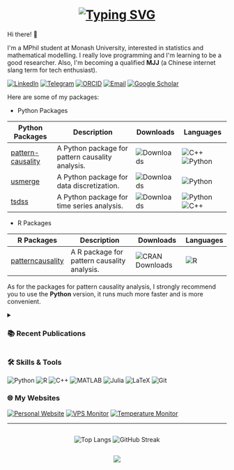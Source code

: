 <h1 align="center">
  <a href="https://git.io/typing-svg">
    <img src="https://readme-typing-svg.herokuapp.com?font=Fira+Code&pause=1000&color=6495ED&center=true&vCenter=true&random=false&width=435&lines=Hi+there!+👋;I'm+Hui+Wang;A+MPhil+student+at+Monash+University" alt="Typing SVG" />
  </a>
</h1>

Hi there!  🌈

I'm a MPhil student at Monash University, interested in statistics and mathematical modelling. I really love programming and I'm learning to be a good researcher. Also, I'm becoming a qualified **MJJ** (a Chinese internet slang term for tech enthusiast).

[![LinkedIn](https://img.shields.io/badge/LinkedIn-0077B5?style=for-the-badge&logo=linkedin&logoColor=white)](https://www.linkedin.com/in/hui-wang-29b30029b/)
[![Telegram](https://img.shields.io/badge/Telegram-2CA5E0?style=for-the-badge&logo=telegram&logoColor=white)](https://t.me/harryw1128)
[![ORCID](https://img.shields.io/badge/ORCID-A6CE39?style=for-the-badge&logo=orcid&logoColor=white)](https://orcid.org/0009-0006-0095-0243)
[![Email](https://img.shields.io/badge/-Email-red?style=for-the-badge&logo=gmail&logoColor=white)](mailto:huiw1128@gmail.com)
[![Google Scholar](https://img.shields.io/badge/Google_Scholar-4285F4?style=for-the-badge&logo=google-scholar&logoColor=white)](https://scholar.google.com/citations?user=_FRaLycAAAAJ&hl=en)

Here are some of my packages:


- Python Packages

| Python Packages | Description | Downloads | Languages |
|-----------------|-------------|-----------|-----------|
| [pattern-causality](https://pypi.org/project/pattern-causality/) | A Python package for pattern causality analysis. | ![Downloads](https://static.pepy.tech/badge/pattern-causality) | ![C++](https://img.shields.io/badge/C++-00599C?style=flat-square&logo=c%2B%2B&logoColor=white) ![Python](https://img.shields.io/badge/Python-3776AB?style=flat-square&logo=python&logoColor=white)|
| [usmerge](https://pypi.org/project/usmerge/) | A Python package for data discretization. | ![Downloads](https://static.pepy.tech/badge/usmerge) | ![Python](https://img.shields.io/badge/Python-3776AB?style=flat-square&logo=python&logoColor=white) |
| [tsdss](https://pypi.org/project/tsdss/) | A Python package for time series analysis. | ![Downloads](https://static.pepy.tech/badge/tsdss) | ![Python](https://img.shields.io/badge/Python-3776AB?style=flat-square&logo=python&logoColor=white) ![C++](https://img.shields.io/badge/C++-00599C?style=flat-square&logo=c%2B%2B&logoColor=white)|

- R Packages

| R Packages | Description | Downloads | Languages |
|------------|-------------|-----------|-----------|
| [patterncausality](https://CRAN.R-project.org/package=patterncausality) | A R package for pattern causality analysis. | ![CRAN Downloads](https://cranlogs.r-pkg.org/badges/grand-total/patterncausality) | ![R](https://img.shields.io/badge/R-276DC3?style=flat-square&logo=r&logoColor=white) |

As for the packages for pattern causality analysis, I strongly recommend you to use the **Python** version, it runs much more faster and is more convenient.

<details>
<summary><h3>📚 Recent Publications</h3></summary>

| Title | Description | Journal | Status| Paper|
|-------|-------------|---------|------|------|
| patterncausality: Pattern Causality Algorithm in R | A R package intruduced for pattern causality analysis. | SSRN | Published | <a href="https://papers.ssrn.com/sol3/papers.cfm?abstract_id=4966221"><img src="https://img.shields.io/badge/SSRN-4e73df?style=for-the-badge&logoWidth=80" width="140"></a> |
| Exploring the value of green: The impact factors on China's second-hand green housing prices based on geographically weighted Lasso regression | A model about bootstrap improved geographically weighted regression. | Pacific-Basin Finance Journal | With Editor |  |
| The Impact of International Crude Oil on the China's Commodity Markets: An Idiosyncratic Perspective | A model about the generalized dynamic factor model and spillover effect analysis. | Energy Economics | Under Review |  |
| Environmental forcing and policy synergy: A multidimensional approach in the governance of air pollution and carbon emission | A model about causal-graph network with MMD and independent test. | Environmental Research | Published | <a href="https://www.sciencedirect.com/science/article/pii/S0013935124016529"><img src="https://img.shields.io/badge/Elsevier-ff7043?style=for-the-badge&logoWidth=80" width="140"></a> |
| Hedging the climate change risks of China's brown assets: Green assets or precious metals? | A model about how to construct climate change risk index with transition risk and physical risk by text mining, and then hedge them in commidity market. | International Review of Economics & Finance | Published | <a href="https://www.sciencedirect.com/science/article/pii/S1059056024004180"><img src="https://img.shields.io/badge/Elsevier-ff7043?style=for-the-badge&logoWidth=80" width="140"></a> |

</details>

### 🛠️ Skills & Tools

![Python](https://img.shields.io/badge/Python-3776AB?style=for-the-badge&logo=python&logoColor=white)
![R](https://img.shields.io/badge/R-276DC3?style=for-the-badge&logo=r&logoColor=white)
![C++](https://img.shields.io/badge/C++-00599C?style=for-the-badge&logo=c%2B%2B&logoColor=white)
![MATLAB](https://img.shields.io/badge/MATLAB-0076A8?style=for-the-badge&logo=mathworks&logoColor=white)
![Julia](https://img.shields.io/badge/Julia-9558B2?style=for-the-badge&logo=julia&logoColor=white)
![LaTeX](https://img.shields.io/badge/LaTeX-008080?style=for-the-badge&logo=latex&logoColor=white)
![Git](https://img.shields.io/badge/Git-F05032?style=for-the-badge&logo=git&logoColor=white)

### 🌐 My Websites

[![Personal Website](https://img.shields.io/badge/Personal_Website-huiw.org-4CAF50?style=for-the-badge&logo=web&logoColor=white)](https://huiw.org)
[![VPS Monitor](https://img.shields.io/badge/VPS_Monitor-Status-2196F3?style=for-the-badge&logo=server&logoColor=white)](https://vps.1101949.xyz)
[![Temperature Monitor](https://img.shields.io/badge/Temperature_Monitor-Data-FF5722?style=for-the-badge&logo=temperature&logoColor=white)](https://amtemp.top)

---

<div align="center">

<div style="display: flex; justify-content: center; gap: 10px;">
  
![Top Langs](https://github-readme-stats.vercel.app/api/top-langs/?username=wanghui5801&layout=compact&theme=tokyonight&hide_border=true&card_width=350&height=160)
![GitHub Streak](https://github-readme-streak-stats.herokuapp.com/?user=wanghui5801&theme=tokyonight&hide_border=true&card_width=350&height=140)

</div>

![](https://github-profile-trophy.vercel.app/?username=wanghui5801&theme=tokyonight&no-frame=true&row=1&column=6&margin-w=8&margin-h=0&title_padding=0&h=180)

</div>

<div align="center">

